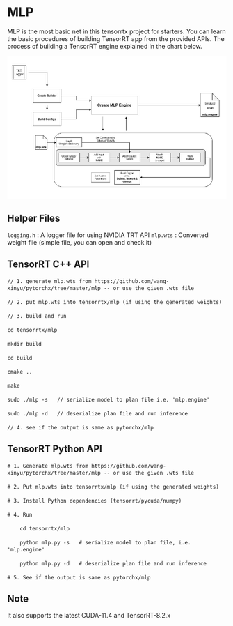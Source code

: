 # MLP

MLP is the most basic net in this tensorrtx project for starters. You can learn the basic procedures of building
TensorRT app from the provided APIs. The process of building a TensorRT engine explained in the chart below.

![TensorRT Image](./imgs/model_creation.jpg?raw=true "")

## Helper Files

`logging.h` : A logger file for using NVIDIA TRT API
`mlp.wts` : Converted weight file (simple file, you can open and check it)

## TensorRT C++ API

```
// 1. generate mlp.wts from https://github.com/wang-xinyu/pytorchx/tree/master/mlp -- or use the given .wts file

// 2. put mlp.wts into tensorrtx/mlp (if using the generated weights)

// 3. build and run

cd tensorrtx/mlp

mkdir build

cd build

cmake ..

make

sudo ./mlp -s   // serialize model to plan file i.e. 'mlp.engine'

sudo ./mlp -d   // deserialize plan file and run inference

// 4. see if the output is same as pytorchx/mlp
```

## TensorRT Python API

```
# 1. Generate mlp.wts from https://github.com/wang-xinyu/pytorchx/tree/master/mlp -- or use the given .wts file

# 2. Put mlp.wts into tensorrtx/mlp (if using the generated weights)

# 3. Install Python dependencies (tensorrt/pycuda/numpy)

# 4. Run 
    
    cd tensorrtx/mlp
    
    python mlp.py -s   # serialize model to plan file, i.e. 'mlp.engine'
    
    python mlp.py -d   # deserialize plan file and run inference

# 5. See if the output is same as pytorchx/mlp
```

## Note
It also supports the latest CUDA-11.4 and TensorRT-8.2.x